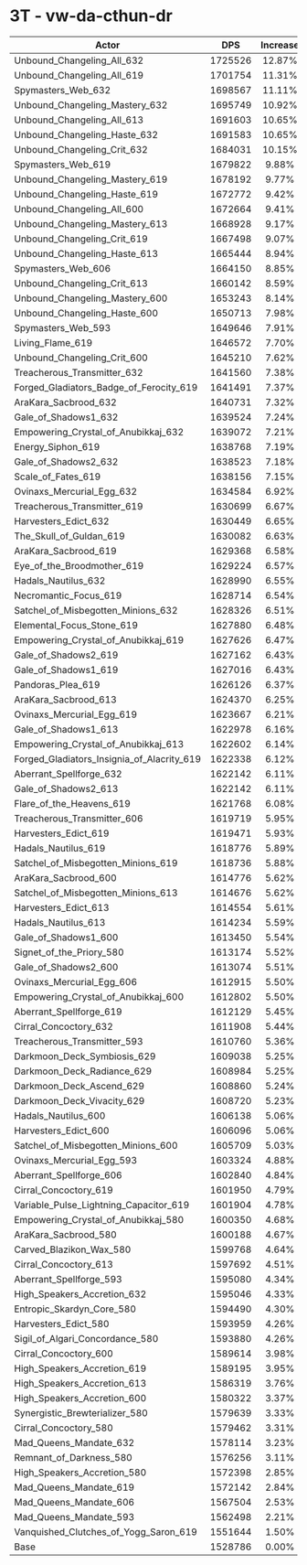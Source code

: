 # 3T - vw-da-cthun-dr
| Actor | DPS | Increase |
|---|:---:|:---:|
|Unbound_Changeling_All_632|1725526|12.87%|
|Unbound_Changeling_All_619|1701754|11.31%|
|Spymasters_Web_632|1698567|11.11%|
|Unbound_Changeling_Mastery_632|1695749|10.92%|
|Unbound_Changeling_All_613|1691603|10.65%|
|Unbound_Changeling_Haste_632|1691583|10.65%|
|Unbound_Changeling_Crit_632|1684031|10.15%|
|Spymasters_Web_619|1679822|9.88%|
|Unbound_Changeling_Mastery_619|1678192|9.77%|
|Unbound_Changeling_Haste_619|1672772|9.42%|
|Unbound_Changeling_All_600|1672664|9.41%|
|Unbound_Changeling_Mastery_613|1668928|9.17%|
|Unbound_Changeling_Crit_619|1667498|9.07%|
|Unbound_Changeling_Haste_613|1665444|8.94%|
|Spymasters_Web_606|1664150|8.85%|
|Unbound_Changeling_Crit_613|1660142|8.59%|
|Unbound_Changeling_Mastery_600|1653243|8.14%|
|Unbound_Changeling_Haste_600|1650713|7.98%|
|Spymasters_Web_593|1649646|7.91%|
|Living_Flame_619|1646572|7.70%|
|Unbound_Changeling_Crit_600|1645210|7.62%|
|Treacherous_Transmitter_632|1641560|7.38%|
|Forged_Gladiators_Badge_of_Ferocity_619|1641491|7.37%|
|AraKara_Sacbrood_632|1640731|7.32%|
|Gale_of_Shadows1_632|1639524|7.24%|
|Empowering_Crystal_of_Anubikkaj_632|1639072|7.21%|
|Energy_Siphon_619|1638768|7.19%|
|Gale_of_Shadows2_632|1638523|7.18%|
|Scale_of_Fates_619|1638156|7.15%|
|Ovinaxs_Mercurial_Egg_632|1634584|6.92%|
|Treacherous_Transmitter_619|1630699|6.67%|
|Harvesters_Edict_632|1630449|6.65%|
|The_Skull_of_Guldan_619|1630082|6.63%|
|AraKara_Sacbrood_619|1629368|6.58%|
|Eye_of_the_Broodmother_619|1629224|6.57%|
|Hadals_Nautilus_632|1628990|6.55%|
|Necromantic_Focus_619|1628714|6.54%|
|Satchel_of_Misbegotten_Minions_632|1628326|6.51%|
|Elemental_Focus_Stone_619|1627880|6.48%|
|Empowering_Crystal_of_Anubikkaj_619|1627626|6.47%|
|Gale_of_Shadows2_619|1627162|6.43%|
|Gale_of_Shadows1_619|1627016|6.43%|
|Pandoras_Plea_619|1626126|6.37%|
|AraKara_Sacbrood_613|1624370|6.25%|
|Ovinaxs_Mercurial_Egg_619|1623667|6.21%|
|Gale_of_Shadows1_613|1622978|6.16%|
|Empowering_Crystal_of_Anubikkaj_613|1622602|6.14%|
|Forged_Gladiators_Insignia_of_Alacrity_619|1622338|6.12%|
|Aberrant_Spellforge_632|1622142|6.11%|
|Gale_of_Shadows2_613|1622142|6.11%|
|Flare_of_the_Heavens_619|1621768|6.08%|
|Treacherous_Transmitter_606|1619719|5.95%|
|Harvesters_Edict_619|1619471|5.93%|
|Hadals_Nautilus_619|1618776|5.89%|
|Satchel_of_Misbegotten_Minions_619|1618736|5.88%|
|AraKara_Sacbrood_600|1614776|5.62%|
|Satchel_of_Misbegotten_Minions_613|1614676|5.62%|
|Harvesters_Edict_613|1614554|5.61%|
|Hadals_Nautilus_613|1614234|5.59%|
|Gale_of_Shadows1_600|1613450|5.54%|
|Signet_of_the_Priory_580|1613174|5.52%|
|Gale_of_Shadows2_600|1613074|5.51%|
|Ovinaxs_Mercurial_Egg_606|1612915|5.50%|
|Empowering_Crystal_of_Anubikkaj_600|1612802|5.50%|
|Aberrant_Spellforge_619|1612129|5.45%|
|Cirral_Concoctory_632|1611908|5.44%|
|Treacherous_Transmitter_593|1610760|5.36%|
|Darkmoon_Deck_Symbiosis_629|1609038|5.25%|
|Darkmoon_Deck_Radiance_629|1608984|5.25%|
|Darkmoon_Deck_Ascend_629|1608860|5.24%|
|Darkmoon_Deck_Vivacity_629|1608720|5.23%|
|Hadals_Nautilus_600|1606138|5.06%|
|Harvesters_Edict_600|1606096|5.06%|
|Satchel_of_Misbegotten_Minions_600|1605709|5.03%|
|Ovinaxs_Mercurial_Egg_593|1603324|4.88%|
|Aberrant_Spellforge_606|1602840|4.84%|
|Cirral_Concoctory_619|1601950|4.79%|
|Variable_Pulse_Lightning_Capacitor_619|1601904|4.78%|
|Empowering_Crystal_of_Anubikkaj_580|1600350|4.68%|
|AraKara_Sacbrood_580|1600188|4.67%|
|Carved_Blazikon_Wax_580|1599768|4.64%|
|Cirral_Concoctory_613|1597692|4.51%|
|Aberrant_Spellforge_593|1595080|4.34%|
|High_Speakers_Accretion_632|1595046|4.33%|
|Entropic_Skardyn_Core_580|1594490|4.30%|
|Harvesters_Edict_580|1593959|4.26%|
|Sigil_of_Algari_Concordance_580|1593880|4.26%|
|Cirral_Concoctory_600|1589614|3.98%|
|High_Speakers_Accretion_619|1589195|3.95%|
|High_Speakers_Accretion_613|1586319|3.76%|
|High_Speakers_Accretion_600|1580322|3.37%|
|Synergistic_Brewterializer_580|1579639|3.33%|
|Cirral_Concoctory_580|1579462|3.31%|
|Mad_Queens_Mandate_632|1578114|3.23%|
|Remnant_of_Darkness_580|1576256|3.11%|
|High_Speakers_Accretion_580|1572398|2.85%|
|Mad_Queens_Mandate_619|1572142|2.84%|
|Mad_Queens_Mandate_606|1567504|2.53%|
|Mad_Queens_Mandate_593|1562498|2.21%|
|Vanquished_Clutches_of_Yogg_Saron_619|1551644|1.50%|
|Base|1528786|0.00%|
